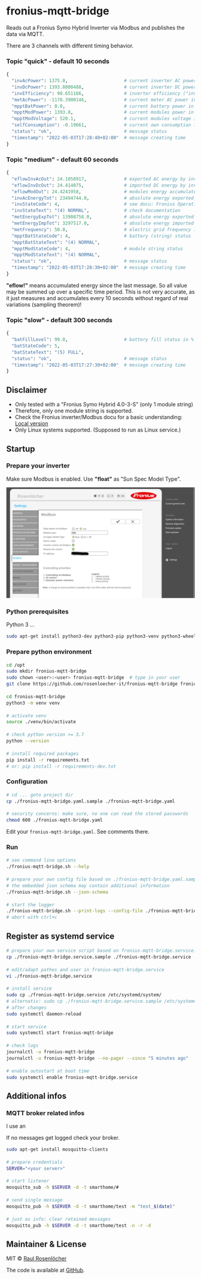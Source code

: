 # fronius-mqtt-bridge

Reads out a Fronius Symo Hybrid Inverter via Modbus and publishes the data via MQTT.

There are 3 channels with different timing behavior.

### Topic "quick" - default 10 seconds

```python
{
  "invAcPower": 1375.0,                     # current inverter AC power in W (positive values: outcoming from inverter)
  "invDcPower": 1393.8000488,               # current inverter DC power in W (positive values: incoming into inverter)
  "invEfficiency": 98.651166,               # inverter efficiency ("invDcPower" / "invAcPower") in %
  "metAcPower": -1178.3900146,              # current meter AC power in W (your endpoint: importing: + / exporting: -)
  "mpptBatPower": 0.0,                      # current battery power in W (negative values means charging)
  "mpptModPower": 1393.8,                   # current modules power in W (module string)
  "mpptModVoltage": 520.1,                  # current modules voltage in V (module string)
  "selfConsumption": -0.19661,              # current own consumption in W ("invAcPower" - "metAcPower")
  "status": "ok",                           # message status
  "timestamp": "2022-05-03T17:28:40+02:00"  # message creating time
}
```

### Topic "medium" - default 60 seconds
```python
{
  "eflowInvAcOut": 24.1058917,              # exported AC energy by inverter in Wh # see "eflow!"
  "eflowInvDcOut": 24.414075,               # imported DC energy by inverter: accumulated since last message in Wh
  "eflowModOut": 24.4241958,                # modules energy accumulated since last message in Wh
  "invAcEnergyTot": 23494744.0,             # absolute energy exported by inverter
  "invStateCode": 4,                        # see docu: Fronius Operating Codes
  "invStateText": "(4) NORMAL",             # check documentation
  "metEnergyExpTot": 13908758.0,            # absolute energy exported by this inverter in Wh (your endpoint == meter)
  "metEnergyImpTot": 3297517.0,             # absolute energy imported by this inverter in Wh (your endpoint == meter)
  "metFrequency": 50.0,                     # electric grid frequency in Hz
  "mpptBatStateCode": 4,                    # battery (string) status
  "mpptBatStateText": "(4) NORMAL",
  "mpptModStateCode": 4,                    # module string status
  "mpptModStateText": "(4) NORMAL",
  "status": "ok",                           # message status
  "timestamp": "2022-05-03T17:28:30+02:00"  # message creating time
}
```
**"eflow!"** means accumulated energy since the last message. So all value may be summed up over a specific time period. 
This is not very accurate, as it just measures and accumulates every 10 seconds without regard of real variations (sampling theorem)!

### Topic "slow" - default 300 seconds
```python
{
  "batFillLevel": 99.0,                     # battery fill status in %
  "batStateCode": 5,
  "batStateText": "(5) FULL",
  "status": "ok",                           # message status
  "timestamp": "2022-05-03T17:27:30+02:00"  # message creating time
}
```

## Disclaimer

- Only tested with a "Fronius Symo Hybrid 4.0-3-S" (only 1 module string)
- Therefore, only one module string is supported.
- Check the Fronius inverter/Modbus docu for a basic understanding: [Local version](./docs/Fronius_Datamanager_Modbus_TCP-RTU_20200923.pdf)
- Only Linux systems supported. (Supposed to run as Linux service.)

## Startup

### Prepare your inverter

Make sure Modbus is enabled. Use **"float"** as "Sun Spec Model Type". 

![Modbus configuration](./docs/fronius-mobus-config.png)

### Python prerequisites

Python 3 ...

```bash
sudo apt-get install python3-dev python3-pip python3-venv python3-wheel -y
```

### Prepare python environment

```bash
cd /opt
sudo mkdir fronius-mqtt-bridge
sudo chown <user>:<user> fronius-mqtt-bridge  # type in your user
git clone https://github.com/rosenloecher-it/fronius-mqtt-bridge fronius-mqtt-bridge

cd fronius-mqtt-bridge
python3 -m venv venv

# activate venv
source ./venv/bin/activate

# check python version >= 3.7
python --version

# install required packages
pip install -r requirements.txt
# or: pip install -r requirements-dev.txt
```

### Configuration

```bash
# cd ... goto project dir
cp ./fronius-mqtt-bridge.yaml.sample ./fronius-mqtt-bridge.yaml

# security concerns: make sure, no one can read the stored passwords
chmod 600 ./fronius-mqtt-bridge.yaml
```

Edit your `fronius-mqtt-bridge.yaml`. See comments there.

### Run

```bash
# see command line options
./fronius-mqtt-bridge.sh --help

# prepare your own config file based on ./fronius-mqtt-bridge.yaml.sample
# the embedded json schema may contain additional information
./fronius-mqtt-bridge.sh --json-schema

# start the logger
./fronius-mqtt-bridge.sh --print-logs --config-file ./fronius-mqtt-bridge.yaml
# abort with ctrl+c

```

## Register as systemd service
```bash
# prepare your own service script based on fronius-mqtt-bridge.service.sample
cp ./fronius-mqtt-bridge.service.sample ./fronius-mqtt-bridge.service

# edit/adapt pathes and user in fronius-mqtt-bridge.service
vi ./fronius-mqtt-bridge.service

# install service
sudo cp ./fronius-mqtt-bridge.service /etc/systemd/system/
# alternativ: sudo cp ./fronius-mqtt-bridge.service.sample /etc/systemd/system//fronius-mqtt-bridge.service
# after changes
sudo systemctl daemon-reload

# start service
sudo systemctl start fronius-mqtt-bridge

# check logs
journalctl -u fronius-mqtt-bridge
journalctl -u fronius-mqtt-bridge --no-pager --since "5 minutes ago"

# enable autostart at boot time
sudo systemctl enable fronius-mqtt-bridge.service
```

## Additional infos

### MQTT broker related infos

I use an 

If no messages get logged check your broker.
```bash
sudo apt-get install mosquitto-clients

# prepare credentials
SERVER="<your server>"

# start listener
mosquitto_sub -h $SERVER -d -t smarthome/#

# send single message
mosquitto_pub -h $SERVER -d -t smarthome/test -m "test_$(date)"

# just as info: clear retained messages
mosquitto_pub -h $SERVER -d -t smarthome/test -n -r -d
```

## Maintainer & License

MIT © [Raul Rosenlöcher](https://github.com/rosenloecher-it)

The code is available at [GitHub][home].

[home]: https://github.com/rosenloecher-it/fronius-mqtt-bridge
